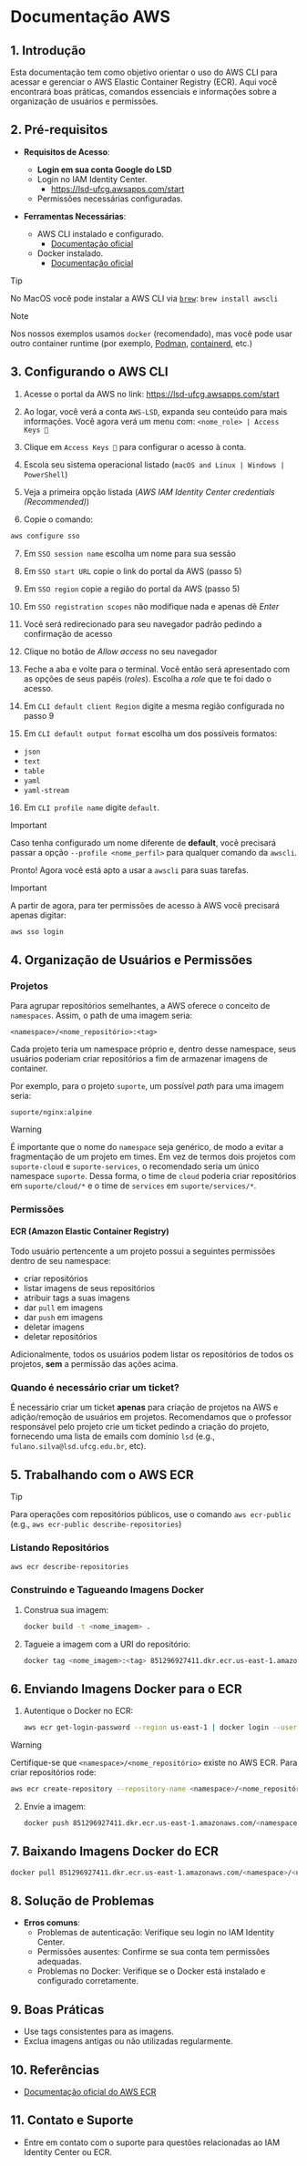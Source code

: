 # Documentação AWS

## 1. Introdução

Esta documentação tem como objetivo orientar o uso do AWS CLI para acessar e
gerenciar o AWS Elastic Container Registry (ECR). Aqui você encontrará boas
práticas, comandos essenciais e informações sobre a organização de usuários e
permissões.

## 2. Pré-requisitos

- **Requisitos de Acesso**:
  - **Login em sua conta Google do LSD**
  - Login no IAM Identity Center.
    - <https://lsd-ufcg.awsapps.com/start>
  - Permissões necessárias configuradas.

- **Ferramentas Necessárias**:
  - AWS CLI instalado e configurado.
    - [Documentação oficial](https://docs.aws.amazon.com/cli/latest/userguide/getting-started-install.html)
  - Docker instalado.
    - [Documentação oficial](https://docs.docker.com/engine/install/)

> [!TIP]
> No MacOS você pode instalar a AWS CLI via [`brew`](https://brew.sh/):
> `brew install awscli`  

> [!NOTE]
> Nos nossos exemplos usamos `docker` (recomendado), mas você pode usar outro container
> runtime (por exemplo, [Podman](https://podman.io/),
> [containerd](https://containerd.io/), etc.)

## 3. Configurando o AWS CLI

1. Acesse o portal da AWS no link: <https://lsd-ufcg.awsapps.com/start>

2. Ao logar, você verá a conta `AWS-LSD`, expanda seu conteúdo para mais
informações. Você agora verá um menu com: `<nome_role> | Access Keys 🔑`

3. Clique em `Access Keys 🔑` para configurar o acesso à conta.

4. Escola seu sistema operacional listado (`macOS and Linux | Windows | PowerShell`)

5. Veja a primeira opção listada (_AWS IAM Identity Center credentials (Recommended)_)

6. Copie o comando:

```bash
aws configure sso
```

7. Em `SSO session name` escolha um nome para sua sessão

8. Em `SSO start URL` copie o link do portal da AWS (passo 5)

9. Em `SSO region` copie a região do portal da AWS (passo 5)

10. Em `SSO registration scopes` não modifique nada e apenas dê _Enter_

11. Você será redirecionado para seu navegador padrão pedindo a confirmação de acesso

12. Clique no botão de _Allow access_ no seu navegador

13. Feche a aba e volte para o terminal. Você então será apresentado com as
    opções de seus papéis (_roles_). Escolha a _role_ que te foi dado o acesso.

14. Em `CLI default client Region` digite a mesma região configurada no passo 9

15. Em `CLI default output format` escolha um dos possíveis formatos:

- `json`
- `text`
- `table`
- `yaml`
- `yaml-stream`

16. Em `CLI profile name` digite `default`.

> [!IMPORTANT]
> Caso tenha configurado um nome diferente de **default**, você precisará
> passar a opção `--profile <nome_perfil>` para qualquer comando da `awscli`.

Pronto! Agora você está apto a usar a `awscli` para suas tarefas.

> [!IMPORTANT]
> A partir de agora, para ter permissões de acesso à AWS você precisará apenas digitar:
>
> ```bash
> aws sso login
> ```

## 4. Organização de Usuários e Permissões

### Projetos

Para agrupar repositórios semelhantes, a AWS oferece o conceito de
`namespaces`. Assim, o path de uma imagem seria:

```text
<namespace>/<nome_repositório>:<tag>
```

Cada projeto teria um namespace próprio e, dentro desse namespace, seus
usuários poderiam criar repositórios a fim de armazenar imagens de container.

Por exemplo, para o projeto `suporte`, um possível _path_ para uma imagem
seria:

```text
suporte/nginx:alpine
```

> [!WARNING]
> É importante que o nome do `namespace` seja genérico, de modo a evitar a
> fragmentação de um projeto em times. Em vez de termos dois projetos com
> `suporte-cloud` e `suporte-services`, o recomendado seria um único namespace
> `suporte`. Dessa forma, o time de `cloud` poderia criar repositórios em
> `suporte/cloud/*` e o time de `services` em `suporte/services/*`.

### Permissões

#### ECR (Amazon Elastic Container Registry)

Todo usuário pertencente a um projeto possui a seguintes permissões dentro de
seu namespace:

- criar repositórios
- listar imagens de seus repositórios
- atribuir tags a suas imagens
- dar `pull` em imagens
- dar `push` em imagens
- deletar imagens
- deletar repositórios

Adicionalmente, todos os usuários podem listar os repositórios de todos os
projetos, **sem** a permissão das ações acima.

### Quando é necessário criar um ticket?

É necessário criar um ticket **apenas** para criação de projetos na AWS e
adição/remoção de usuários em projetos. Recomendamos que o professor
responsável pelo projeto crie um ticket pedindo a criação do projeto,
fornecendo uma lista de emails com domínio `lsd` (e.g.,
`fulano.silva@lsd.ufcg.edu.br`, etc).

## 5. Trabalhando com o AWS ECR

> [!TIP]
> Para operações com repositórios públicos, use o comando `aws ecr-public`
> (e.g., `aws ecr-public describe-repositories`)

### Listando Repositórios

```bash
aws ecr describe-repositories
```

### Construindo e Tagueando Imagens Docker

1. Construa sua imagem:

   ```bash
   docker build -t <nome_imagem> .
   ```

2. Tagueie a imagem com a URI do repositório:

   ```bash
   docker tag <nome_imagem>:<tag> 851296927411.dkr.ecr.us-east-1.amazonaws.com/<namespace>/<nome_repositório>:<tag>
   ```

## 6. Enviando Imagens Docker para o ECR

1. Autentique o Docker no ECR:

   ```bash
   aws ecr get-login-password --region us-east-1 | docker login --username AWS --password-stdin 851296927411.dkr.ecr.us-east-1.amazonaws.com
   ```

> [!WARNING]
> Certifique-se que `<namespace>/<nome_repositório>` existe no AWS ECR. Para
> criar repositórios rode:
>
> ```bash
> aws ecr create-repository --repository-name <namespace>/<nome_repositório>
> ```
>
2. Envie a imagem:

   ```bash
   docker push 851296927411.dkr.ecr.us-east-1.amazonaws.com/<namespace>/<nome_repositório>:<tag>
   ```

## 7. Baixando Imagens Docker do ECR

```bash
docker pull 851296927411.dkr.ecr.us-east-1.amazonaws.com/<namespace>/<nome_repositório>:<tag>
```

## 8. Solução de Problemas

- **Erros comuns**:
  - Problemas de autenticação: Verifique seu login no IAM Identity Center.
  - Permissões ausentes: Confirme se sua conta tem permissões adequadas.
  - Problemas no Docker: Verifique se o Docker está instalado e configurado corretamente.

## 9. Boas Práticas

- Use tags consistentes para as imagens.
- Exclua imagens antigas ou não utilizadas regularmente.

## 10. Referências

- [Documentação oficial do AWS ECR](https://docs.aws.amazon.com/AmazonECR/latest/userguide/what-is-ecr.html)

## 11. Contato e Suporte

- Entre em contato com o suporte para questões relacionadas ao IAM Identity
Center ou ECR.
